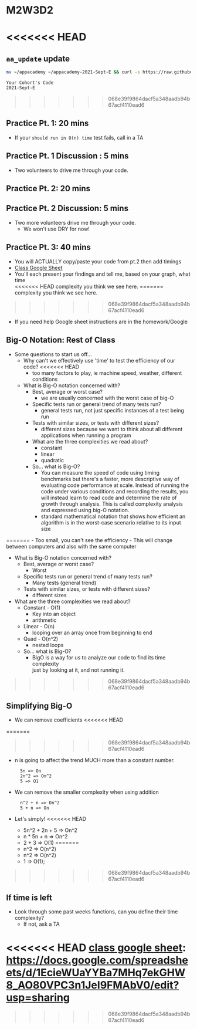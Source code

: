 # M2W3D2

<<<<<<< HEAD
=======
## `aa_update` update

```bash
mv ~/appacademy ~/appacademy-2021-Sept-E && curl -s https://raw.githubusercontent.com/appacademy/SWEO-Part-Time-Resources/main/utilities/scripts/folder_structure.sh | bash
```

```text
Your Cohort's Code
2021-Sept-E
```

>>>>>>> 068e39f9864dacf5a348aadb94b67acf4110ead6
## Practice Pt. 1: 20 mins

- If your `should run in O(n) time` test fails, call in a TA

## Practice Pt. 1 Discussion : 5 mins

- Two volunteers to drive me through your code.

## Practice Pt. 2: 20 mins

## Practice Pt. 2 Discussion: 5 mins

- Two more volunteers drive me through your code.
  - We won't use DRY for now!

## Practice Pt. 3: 40 mins

- You will ACTUALLY copy/paste your code from pt.2 then add timings
- [Class Google Sheet]
- You'll each present your findings and tell me, based on your graph, what time\
<<<<<<< HEAD
  complexity you think we see here.
=======
complexity you think we see here.
>>>>>>> 068e39f9864dacf5a348aadb94b67acf4110ead6
  - If you need help Google sheet instructions are in the homework/Google

## Big-O Notation: Rest of Class

- Some questions to start us off...
  - Why can't we effectively use 'time' to test the efficiency of our code?
<<<<<<< HEAD
    - too many factors to play, ie machine speed, weather, different conditions
  - What is Big-O notation concerned with?
    - Best, average or worst case?
      - we are usually concerned with the worst case of big-O
    - Specific tests run or general trend of many tests run?
      - general tests run, not just specific instances of a test being run
    - Tests with similar sizes, or tests with different sizes?
      - different sizes because we want to think about all different applications when running a program
    - What are the three complexities we read about?
      - constant
      - linear
      - quadratic
    - So... what is Big-O?
      - You can measure the speed of code using timing benchmarks but there's a faster, more descriptive way of evaluating code performance at scale. Instead of running the code under various conditions and recording the results, you will instead learn to read code and determine the rate of growth through analysis. This is called complexity analysis and expressed using big-O notation.
      - standard mathematical notation that shows how efficient an algorithm is in the worst-case scenario relative to its input size


=======
    - Too small, you can't see the efficiency
    - This will change between computers and also with the same computer
  - What is Big-O notation concerned with?
    - Best, average or worst case?
      - Worst
    - Specific tests run or general trend of many tests run?
      - Many tests (general trend)
    - Tests with similar sizes, or tests with different sizes?
      - different sizes
  - What are the three complexities we read about?
    - Constant - O(1)
      - Key into an object
      - arithmetic
    - Linear - O(n)
      - looping over an array once from beginning to end
    - Quad - O(n^2)
      - nested loops
    - So... what is Big-O?
      - BigO is a way for us to analyze our code to find its time complexity \
      just by looking at it, and not running it.
>>>>>>> 068e39f9864dacf5a348aadb94b67acf4110ead6

## Simplifying Big-O

- We can remove coefficients
<<<<<<< HEAD

=======
>>>>>>> 068e39f9864dacf5a348aadb94b67acf4110ead6
  - n is going to affect the trend MUCH more than a constant number.

    ```text
      5n => On
      2n^2 => On^2
      5 => O1
    ```

- We can remove the smaller complexity when using addition

  ```text
    n^2 + n => On^2
    5 + n => On
  ```

- Let's simply!
<<<<<<< HEAD
  - 5n^2 + 2n + 5 => On^2
  - n \* 5n + n => On^2
  - 2 + 3 => O(1)
=======
  - n^2 => O(n^2)
  - n^2  => O(n^2)
  - 1 => O(1);
>>>>>>> 068e39f9864dacf5a348aadb94b67acf4110ead6

## If time is left

- Look through some past weeks functions, can you define their time complexity?
  - If not, ask a TA

<<<<<<< HEAD
[class google sheet]: https://docs.google.com/spreadsheets/d/1EcieWUaYYBa7MHq7ekGHW8_AO80VPC3n1JeI9FMAbV0/edit?usp=sharing
=======
[Class Google Sheet]: https://docs.google.com/spreadsheets/d/1EcieWUaYYBa7MHq7ekGHW8_AO80VPC3n1JeI9FMAbV0/edit?usp=sharing
>>>>>>> 068e39f9864dacf5a348aadb94b67acf4110ead6
